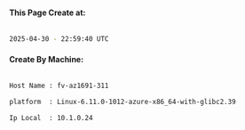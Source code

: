 
   
#### This Page Create at:

```bash

2025-04-30 - 22:59:40 UTC

```

#### Create By Machine:

```bash

Host Name : fv-az1691-311

platform  : Linux-6.11.0-1012-azure-x86_64-with-glibc2.39

Ip Local  : 10.1.0.24

```

